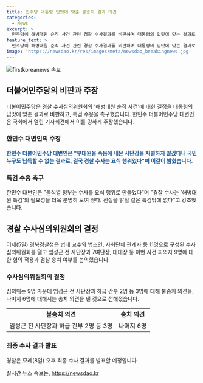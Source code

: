 ```yaml
---
title: 민주당 대통령 입맛에 맞춘 불송치 결과 의견
categories:
  - News
excerpt: >
  민주당이 해병대원 순직 사건 관련 경찰 수사결과를 비판하며 대통령의 입맛에 맞는 결과로 지적했다. 대변인은 사단장의 불송치 의견에 국민의 납득이 어렵다며 수사를 요식행위로 비난하고, 특검 수용을 촉구했다. 수사심의위원회는 사단장 등 9명을 놓고 불송치 의견과 송치 의견을 내놓았으며, 경찰은 모레 최종수사 결과를 발표할 예정이다.
feature_text: >
  민주당이 해병대원 순직 사건 관련 경찰 수사결과를 비판하며 대통령의 입맛에 맞는 결과로 지적했다. 대변인은 사단장의 불송치 의견에 국민의 납득이 어렵다며 수사를 요식행위로 비난하고, 특검 수용을 촉구했다. 수사심의위원회는 사단장 등 9명을 놓고 불송치 의견과 송치 의견을 내놓았으며, 경찰은 모레 최종수사 결과를 발표할 예정이다.
image: 'https://newsdao.kr/res/images/meta/newsdao_breakingnews.jpg'
---
```


<p><img src="https://newsdao.kr/res/images/meta/newsdao_breakingnews.jpg" alt="firstkoreanews 속보" /></p>

<h2 data-ke-size="size26">더불어민주당의 비판과 주장</h2>

<p data-ke-size="size16">더불어민주당은 경찰 수사심의위원회의 '해병대원 순직 사건'에 대한 결정을 대통령의 입맛에 맞춘 결과로 비판하고, 특검 수용을 촉구했습니다. 한민수 더불어민주당 대변인은 국회에서 열린 기자회견에서 이를 강하게 주장했습니다.</p>

<h3>한민수 대변인의 주장</h3>

<p data-ke-size="size16"><b><span style="color: #1a5490;">한민수 더불어민주당 대변인은 "부대원을 죽음에 내몬 사단장을 처벌하지 않겠다니 국민 누구도 납득할 수 없는 결과로, 결국 경찰 수사는 요식 행위였다"며 이같이 밝혔습니다.</span></b></p>

<h3>특검 수용 촉구</h3>

<p data-ke-size="size16">한민수 대변인은 "윤석열 정부는 수사를 요식 행위로 만들었다"며 "경찰 수사는 '해병대원 특검'의 필요성을 더욱 분명히 보여 줬다. 진실을 밝힐 길은 특검밖에 없다"고 강조했습니다.</p>

<h2 data-ke-size="size26">경찰 수사심의위원회의 결정</h2>

<p data-ke-size="size16">어제(5일) 경북경찰청은 법대 교수와 법조인, 사회단체 관계자 등 11명으로 구성된 수사심의위원회를 열고 임성근 전 사단장과 7여단장, 대대장 등 이번 사건 피의자 9명에 대한 혐의 적용과 검찰 송치 여부를 논의했습니다.</p>

<h3>수사심의위원회의 결정</h3>

<p data-ke-size="size16">심의위는 9명 가운데 임성근 전 사단장과 하급 간부 2명 등 3명에 대해 불송치 의견을, 나머지 6명에 대해서는 송치 의견을 낸 것으로 전해졌습니다.</p>

<table style="width: 100%;" data-ke-size="size16">
<tbody>
<tr>
<td style="text-align: center; height: 17px;"><b>불송치 의견</b></td>
<td style="text-align: center; height: 17px;"><b>송치 의견</b></td>
</tr>
<tr>
<td style="text-align: center; height: 17px;">임성근 전 사단장과 하급 간부 2명 등 3명</td>
<td style="text-align: center; height: 17px;">나머지 6명</td>
</tr>
</tbody>
</table>

<h3>최종 수사 결과 발표</h3>

<p data-ke-size="size16">경찰은 모레(8일) 오후 최종 수사 결과를 발표할 예정입니다.</p>
실시간 뉴스 속보는, <a href="https://newsdao.kr" rel="dofollow">https://newsdao.kr</a>


